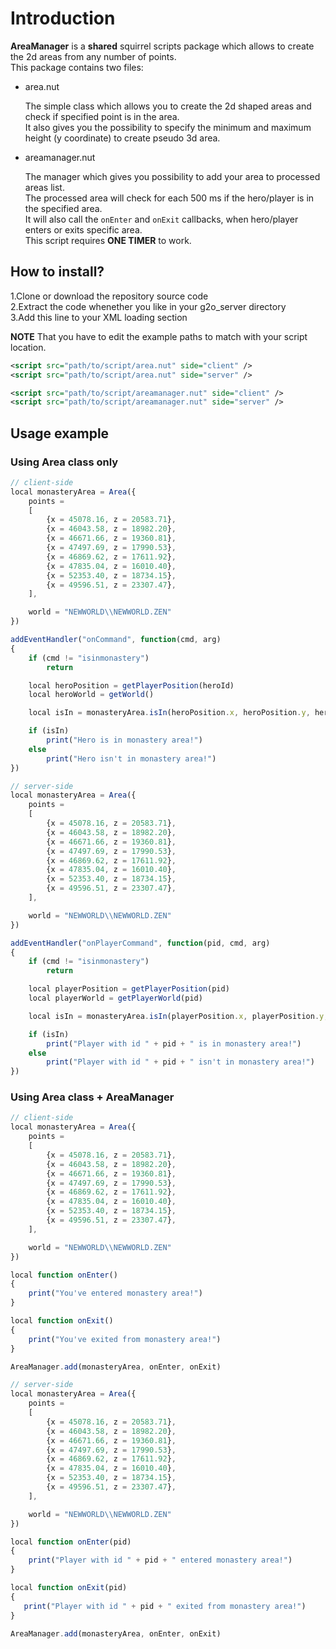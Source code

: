 # Introduction

**AreaManager** is a **shared** squirrel scripts package which allows to create the 2d areas from any number of points.  
This package contains two files:

- area.nut
    
    The simple class which allows you to create the 2d shaped areas and check if specified point is in the area.  
    It also gives you the possibility to specify the minimum and maximum height (y coordinate) to create pseudo 3d area.

- areamanager.nut

    The manager which gives you possibility to add your area to processed areas list.  
    The processed area will check for each 500 ms if the hero/player is in the specified area.  
    It will also call the ``onEnter`` and ``onExit`` callbacks, when hero/player enters or exits specific area.  
    This script requires **ONE TIMER** to work.

## How to install?

1.Clone or download the repository source code  
2.Extract the code whenether you like in your g2o_server directory  
3.Add this line to your XML loading section  

**NOTE** That you have to edit the example paths to match with your script location.

```xml
<script src="path/to/script/area.nut" side="client" />
<script src="path/to/script/area.nut" side="server" />

<script src="path/to/script/areamanager.nut" side="client" />
<script src="path/to/script/areamanager.nut" side="server" />
```

## Usage example

### Using Area class only

```js
// client-side
local monasteryArea = Area({
    points = 
    [
        {x = 45078.16, z = 20583.71},
        {x = 46043.58, z = 18982.20},
        {x = 46671.66, z = 19360.81},
        {x = 47497.69, z = 17990.53},
        {x = 46869.62, z = 17611.92},
        {x = 47835.04, z = 16010.40},
        {x = 52353.40, z = 18734.15},
        {x = 49596.51, z = 23307.47},
    ],

    world = "NEWWORLD\\NEWWORLD.ZEN"
})

addEventHandler("onCommand", function(cmd, arg)
{
    if (cmd != "isinmonastery")
        return

    local heroPosition = getPlayerPosition(heroId)
    local heroWorld = getWorld()

    local isIn = monasteryArea.isIn(heroPosition.x, heroPosition.y, heroPosition.z, heroWorld)

    if (isIn)
        print("Hero is in monastery area!")
    else
        print("Hero isn't in monastery area!")
})
```

```js
// server-side
local monasteryArea = Area({
    points = 
    [
        {x = 45078.16, z = 20583.71},
        {x = 46043.58, z = 18982.20},
        {x = 46671.66, z = 19360.81},
        {x = 47497.69, z = 17990.53},
        {x = 46869.62, z = 17611.92},
        {x = 47835.04, z = 16010.40},
        {x = 52353.40, z = 18734.15},
        {x = 49596.51, z = 23307.47},
    ],

    world = "NEWWORLD\\NEWWORLD.ZEN"
})

addEventHandler("onPlayerCommand", function(pid, cmd, arg)
{
    if (cmd != "isinmonastery")
        return

    local playerPosition = getPlayerPosition(pid)
    local playerWorld = getPlayerWorld(pid)

    local isIn = monasteryArea.isIn(playerPosition.x, playerPosition.y, playerPosition.z, playerWorld)

    if (isIn)
        print("Player with id " + pid + " is in monastery area!")
    else
        print("Player with id " + pid + " isn't in monastery area!")
})
```

### Using Area class + AreaManager

```js
// client-side
local monasteryArea = Area({
    points = 
    [
        {x = 45078.16, z = 20583.71},
        {x = 46043.58, z = 18982.20},
        {x = 46671.66, z = 19360.81},
        {x = 47497.69, z = 17990.53},
        {x = 46869.62, z = 17611.92},
        {x = 47835.04, z = 16010.40},
        {x = 52353.40, z = 18734.15},
        {x = 49596.51, z = 23307.47},
    ],

    world = "NEWWORLD\\NEWWORLD.ZEN"
})

local function onEnter()
{
    print("You've entered monastery area!")
}

local function onExit()
{
    print("You've exited from monastery area!")
}

AreaManager.add(monasteryArea, onEnter, onExit)
```

```js
// server-side
local monasteryArea = Area({
    points = 
    [
        {x = 45078.16, z = 20583.71},
        {x = 46043.58, z = 18982.20},
        {x = 46671.66, z = 19360.81},
        {x = 47497.69, z = 17990.53},
        {x = 46869.62, z = 17611.92},
        {x = 47835.04, z = 16010.40},
        {x = 52353.40, z = 18734.15},
        {x = 49596.51, z = 23307.47},
    ],

    world = "NEWWORLD\\NEWWORLD.ZEN"
})

local function onEnter(pid)
{
    print("Player with id " + pid + " entered monastery area!")
}

local function onExit(pid)
{
   print("Player with id " + pid + " exited from monastery area!")
}

AreaManager.add(monasteryArea, onEnter, onExit)
```